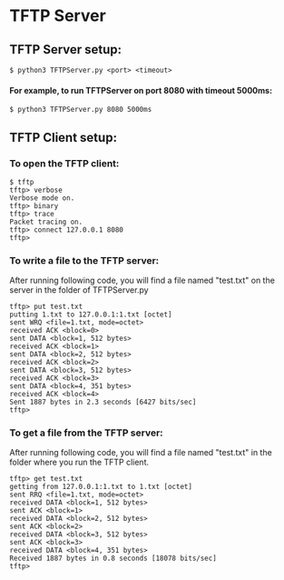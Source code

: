# TFTP Server

## TFTP Server setup:
    $ python3 TFTPServer.py <port> <timeout>

#### For example, to run TFTPServer on port 8080 with timeout 5000ms:

    $ python3 TFTPServer.py 8080 5000ms

## TFTP Client setup:
### To open the TFTP client:

    $ tftp
    tftp> verbose
    Verbose mode on.
    tftp> binary
    tftp> trace
    Packet tracing on.
    tftp> connect 127.0.0.1 8080
    tftp> 

### To write a file to the TFTP server:
After running following code, you will find a file named "test.txt" on the server in the folder of TFTPServer.py

    tftp> put test.txt
    putting 1.txt to 127.0.0.1:1.txt [octet]
    sent WRQ <file=1.txt, mode=octet>
    received ACK <block=0>
    sent DATA <block=1, 512 bytes>
    received ACK <block=1>
    sent DATA <block=2, 512 bytes>
    received ACK <block=2>
    sent DATA <block=3, 512 bytes>
    received ACK <block=3>
    sent DATA <block=4, 351 bytes>
    received ACK <block=4>
    Sent 1887 bytes in 2.3 seconds [6427 bits/sec]
    tftp>

### To get a file from the TFTP server:
After running following code, you will find a file named "test.txt" in the folder where you run the TFTP client.

    tftp> get test.txt
    getting from 127.0.0.1:1.txt to 1.txt [octet]
    sent RRQ <file=1.txt, mode=octet>
    received DATA <block=1, 512 bytes>
    sent ACK <block=1>
    received DATA <block=2, 512 bytes>
    sent ACK <block=2>
    received DATA <block=3, 512 bytes>
    sent ACK <block=3>
    received DATA <block=4, 351 bytes>
    Received 1887 bytes in 0.8 seconds [18078 bits/sec]
    tftp>
